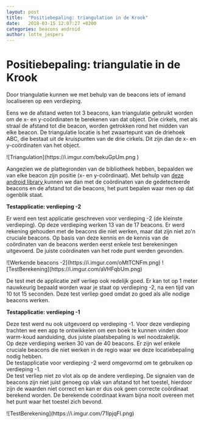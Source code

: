 ```yaml
---
layout: post
title:  "Positiebepaling: triangulation in de Krook"
date:   2018-03-15 12:07:27 +0200
categories: beacons android
author: lotte_jespers
---
```

# Positiebepaling: triangulatie in de Krook

<p>Door triangulatie kunnen we met behulp van de beacons iets of iemand localiseren op een verdieping. </p>

<p>Eens we de afstand weten tot 3 beacons, kan triangulatie gebruikt worden om de x- en y-coördinaten te berekenen van dat object. Drie cirkels, met als straal de afstand tot die beacon, worden getrokken rond het midden van elke beacon. De triangulatie locatie is het zwaartepunt van de driehoek ABC, die bestaat uit de kruispunten van de drie cirkels. Dit zijn dan de x- en y-coördinaten van het object. </p>
![Triangulation](https://i.imgur.com/bekuGpUm.png )

<P>Aangezien we de plattegronden van de bibliotheek hebben, bepaalden we van elke beacon zijn positie (x- en y-coördinaat). Met behulp van <a href="https://github.com/lemmingapex/Trilateration">deze android library </a>  kunnen we dan met de coördinaten van de gedetecteerde beacons en de afstand tot die beacons, het punt bepalen waar men op dat ogenblik staat.</p>

<b>Testapplicatie: verdieping -2</b>
<p>Er werd een test applicatie geschreven voor verdieping -2 (de kleinste verdieping).
Op deze verdieping werken 13 van de 17 beacons. 
Er werd rekening gehouden met de beacons die niet werken, maar dat zijn niet zo'n cruciale beacons. Op basis van deze kennis en de kennis van de coördinaten van de beacons werden eerst enkele test berekeningen uitgevoerd. De juiste coördinaten van het rode punt werden gevonden.
</p>
![Werkende beacons -2](https://i.imgur.com/oMtTCNFm.png) ![TestBerekening](https://i.imgur.com/aVHFqbUm.png)
<p>De test met de applicatie zelf verliep ook redelijk goed. Er kan tot op 1 meter nauwkeurig bepaald worden waar je staat op verdieping -2, na een tijd van 10 tot 15 seconden. Deze test verliep goed omdat zo goed als alle nodige beacons werken. </p>

<b>Testapplicatie: verdieping -1</b>
<p>Deze test werd nu ook uitgevoerd op verdieping -1. Voor deze verdieping trachten we een app te ontwikkelen om een boek te kunnen vinden door warm-koud aanduiding, dus juiste plaatsbepaling is wel noodzakelijk.<br>
Op deze verdieping werken 30 van de 40 beacons. Er zijn wel enkele cruciale beacons die niet werken in de regio waar we deze locatiebepaling nodig hebben.<br>
De testapplicatie voor verdieping -2 werd omgevormd om te gebruiken op verdieping -1. <br>
De test verliep niet zo vlot als op de andere verdieping. De signalen van de beacons zijn niet juist genoeg op vlak van afstand tot het toestel, hierdoor zijn de waarden niet correct en kan er dus ook geen correcte coördinaat berekend worden. De berekende coördinaat kwam bijna nooit overeen met het punt waar het toestel zich bevond.
</p>
![TestBerekening](https://i.imgur.com/71IpjqFl.png)
